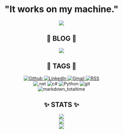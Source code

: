 
<h1 align="center">"It works on my machine."</h1>

<p align="center">
  <img src="https://i.imgur.com/V60ticV.png" border="0">
</p>

<h2 align="center">🐔 BLOG 🐔 </h2>

<p align="center">
  <a href="https://igouist.github.io/">
    <img src="https://assets.matters.news/processed/540w/profileCover/711eb453-9a14-46bd-9d24-4da8d160a174.webp" border="0">
  </a>
</p>

<h2 align="center">🔖 TAGS 🔖</h2>

<p align="center">
  <a href="https://github.com/Igouist">
    <img alt="Github" src="https://img.shields.io/badge/GitHub-100000?style=for-the-badge&logo=github&logoColor=white"/>
  </a>
  <a href="https://www.linkedin.com/in/igouist/">
    <img alt="LinkedIn" src="https://img.shields.io/badge/LinkedIn-0077B5?style=for-the-badge&logo=linkedin&logoColor=white"/>
  </a>
  <a href="mailto:ursaliker@gmail.com">
    <img alt="Gmail" src="https://img.shields.io/badge/Gmail-D14836?style=for-the-badge&logo=gmail&logoColor=white"/>
  </a>
  <a href="https://igouist.github.io/index.xml">
    <img alt="RSS" src="https://img.shields.io/badge/RSS-FFA500?style=for-the-badge&logo=rss&logoColor=white"/>
  </a>
<br/>
    <img alt=".net" algin="center" src="https://img.shields.io/badge/.NET-5C2D91?style=for-the-badge&logo=.net&logoColor=white"></img>
    <img alt="c#" algin="center" src="https://img.shields.io/badge/C%23-239120?style=for-the-badge&logo=c-sharp&logoColor=white"></img>
    <img alt="Python" algin="center" src="https://img.shields.io/badge/Python-14354C?style=for-the-badge&logo=python&logoColor=white"></img>
    <img alt="git" algin="center" src="https://img.shields.io/badge/Git-F05032?style=for-the-badge&logo=git&logoColor=white"></img>
<br/>
    <img alt="markdown_totaltime" algin="center" src="https://wakatime.com/badge/user/f791aed8-6784-4231-8f41-7f0d2a29282c.svg"></img>
</p>

<h2 align="center">✨ STATS ✨</h2>

<p align="center">
  <img src="https://github-readme-stats.vercel.app/api/top-langs/?username=Igouist&hide=HTML,CSS&layout=compact&bg_color=0D1117&text_color=BBBBBB&hide_border=true"><br/>
  <img src="https://github-readme-stats.vercel.app/api?username=igouist&count_private=true&show_icons=true&hide=contribs,prs&bg_color=0D1117&text_color=BBBBBB&hide_border=true"><br/>
  <img src="https://github-readme-stats.vercel.app/api/wakatime?username=Igouist&layout=compact&bg_color=0D1117&text_color=BBBBBB&hide_border=true&custom_title=Wakatime%20stats%20%28Last%20week%29"><br/>
</p>
